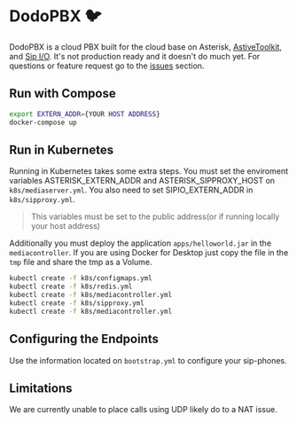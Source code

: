 # DodoPBX :bird: 

DodoPBX is a cloud PBX built for the cloud base on Asterisk, [AstiveToolkit](http://astivetoolkit.org), 
and [Sip I/O](https://github.com/fonoster/sipio). It's not production ready and it doesn't do much yet. For questions or feature request go to the [issues](https://github.com/psanders/dodopbx/issues) section.

## Run with Compose

```bash
export EXTERN_ADDR={YOUR HOST ADDRESS}
docker-compose up
```

## Run in Kubernetes

Running in Kubernetes takes some extra steps. You must set the enviroment
variables ASTERISK_EXTERN_ADDR and ASTERISK_SIPPROXY_HOST on `k8s/mediaserver.yml`.
You also need to set SIPIO_EXTERN_ADDR in `k8s/sipproxy.yml`.

> This variables must be set to the public address(or if running locally your host address)

Additionally you must deploy the application `apps/helloworld.jar` in the `mediacontroller`.
If you are using Docker for Desktop just copy the file in the `tmp` file and share
the tmp as a Volume.

```bash
kubectl create -f k8s/configmaps.yml
kubectl create -f k8s/redis.yml
kubectl create -f k8s/mediacontroller.yml
kubectl create -f k8s/sipproxy.yml
kubectl create -f k8s/mediacontroller.yml
```

## Configuring the Endpoints

Use the information located on `bootstrap.yml` to configure your sip-phones.

## Limitations

We are currently unable to place calls using UDP likely do to a NAT issue.
